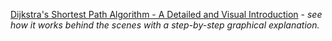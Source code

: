 [Dijkstra's Shortest Path Algorithm - A Detailed and Visual Introduction](https://www.freecodecamp.org/news/dijkstras-shortest-path-algorithm-visual-introduction/) - *see how it works behind the scenes with a step-by-step graphical explanation.*